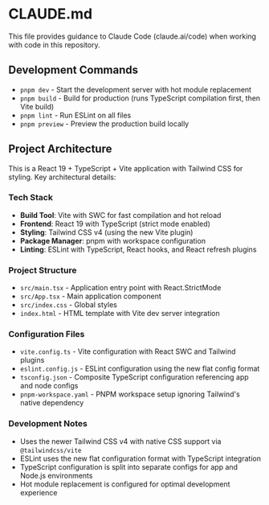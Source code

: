 # CLAUDE.md

This file provides guidance to Claude Code (claude.ai/code) when working with code in this repository.

## Development Commands

- `pnpm dev` - Start the development server with hot module replacement
- `pnpm build` - Build for production (runs TypeScript compilation first, then Vite build)
- `pnpm lint` - Run ESLint on all files
- `pnpm preview` - Preview the production build locally

## Project Architecture

This is a React 19 + TypeScript + Vite application with Tailwind CSS for styling. Key architectural details:

### Tech Stack
- **Build Tool**: Vite with SWC for fast compilation and hot reload
- **Frontend**: React 19 with TypeScript (strict mode enabled)
- **Styling**: Tailwind CSS v4 (using the new Vite plugin)
- **Package Manager**: pnpm with workspace configuration
- **Linting**: ESLint with TypeScript, React hooks, and React refresh plugins

### Project Structure
- `src/main.tsx` - Application entry point with React.StrictMode
- `src/App.tsx` - Main application component
- `src/index.css` - Global styles
- `index.html` - HTML template with Vite dev server integration

### Configuration Files
- `vite.config.ts` - Vite configuration with React SWC and Tailwind plugins
- `eslint.config.js` - ESLint configuration using the new flat config format
- `tsconfig.json` - Composite TypeScript configuration referencing app and node configs
- `pnpm-workspace.yaml` - PNPM workspace setup ignoring Tailwind's native dependency

### Development Notes
- Uses the newer Tailwind CSS v4 with native CSS support via `@tailwindcss/vite`
- ESLint uses the new flat configuration format with TypeScript integration
- TypeScript configuration is split into separate configs for app and Node.js environments
- Hot module replacement is configured for optimal development experience